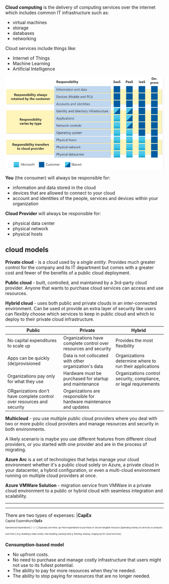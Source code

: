 **Cloud computing** is the delivery of computing services over the internet which includes common IT infrastructure such as:
- virtual machines
- storage
- databases
- networking

Cloud services include things like:
- Internet of Things
- Machine Learning
- Artificial Intelligence

![](.imgs/shared-responsibility-diagram1.png)

**You** (the consumer) will always be responsible for:
- information and data stored in the cloud
- devices that are allowed to connect to your cloud
- account and identities of the people, services and devices within your organization

**Cloud Provider** will always be responsible for:
- physical data center
- physical network
- physical hosts

## cloud models

**Private cloud** - is a cloud used by a *single entity*. Provides much greater control for the company and its IT department but comes with a greater cost and fewer of the benefits of a public cloud deployment.

**Public cloud** - built, controlled, and maintained by a 3rd-party cloud provider. Anyone that wants to purchase cloud services can access and use resources. 

**Hybrid cloud** - uses both public and private clouds in an inter-connected environment. Can be used ot provide an extra layer of security like users can flexibly choose which services to keep in public cloud and which to deploy to their private cloud infrastructure.

|Public|Private|Hybrid|
|-|-|-|
|No capital expenditures to scale up|Organizations have complete control over resources and security|Provides the most flexibility|
|Apps can be quickly (de)provisioned|Data is not collocated with other organization's data|Organizations determine where to run their applications|
|Organizations pay only for what they use|Hardware must be purchased for startup and maintenance|Organizations control security, compliance, or legal requirements|
|ORganizations don't have complete control over resources and security|Organizations are responsible for hardware maintenance and updates||


**Multicloud** - you use multiple public cloud providers where you deal with two or more public cloud providers and manage resources and security in both environments.

A likely scenario is maybe you use different features from different cloud providers, or you started with one provider and are in the process of migrating.

**Azure Arc** is a set of technologies that helps manage your cloud environment whether it's a public cloud solely on Azure, a private cloud in your datacenter, a hybrid configuration, or even a multi-cloud environment running on multiple cloud providers at once.

**Azure VMWare Solution** - migration service from VMWare in a private cloud environment to a public or hybrid cloud with seamless integration and scalability.

-----
---

There are two types of expenses:
|**CapEx**<br><sub><sup>Capital Expenditure|**OpEx**<br><sub><sup>Operational Expenditure|
|:-:|:-:|
|Typically one-time, up-front expenditure to purchase or secure tangible resource.|Spending money on services or products over time.|
|e.g. Building a data center, new building, parking lot|e.g. Renting, leasing, singing up for cloud services|

**Consumption-based model**
- No upfront costs.
- No need to purchase and manage costly infrastructure that users might not use to its fullest potential.
- The ability to pay for more resources when they're needed.
- The ability to stop paying for resources that are no longer needed.
